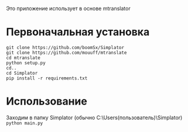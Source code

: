 Это приложение использует в основе mtranslator
# Первоначальная установка
```
git clone https://github.com/boomSx/Simplator
git clone https://github.com/mouuff/mtranslate
cd mtranslate
python setup.py
cd..
cd Simplator
pip install -r requirements.txt
```
# Использование
Заходим в папку Simplator (обычно C:\Users\(пользователь)\Simplator\)
`python main.py`
